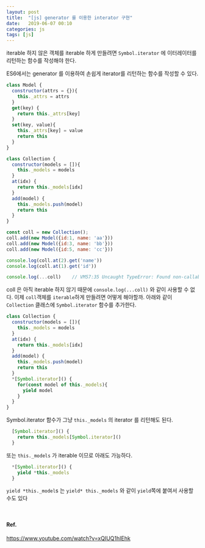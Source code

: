 ```yaml
---
layout: post
title:  "[js] generator 를 이용한 interator 구현"
date:   2019-06-07 00:10
categories: js
tags: [js]
---
```

iterable 하지 않은 객체를 iterable 하게 만들려면  `Symbol.iterator` 에 이터레이터를 리턴하는 함수를 작성해야 한다.

ES6에서는 generator 를 이용하여 손쉽게 iterator를 리턴하는 함수를 작성할 수 있다.

```javascript
class Model {
  constructor(attrs = {}){
    this._attrs = attrs
  }
  get(key) {
    return this._attrs[key]
  }
  set(key, value){
    this._attrs[key] = value
    return this
  }
}

class Collection {
  constructor(models = []){
    this._models = models
  }
  at(idx) {
    return this._models[idx]
  }
  add(model) {
    this._models.push(model)
    return this
  }
}

const coll = new Collection();
coll.add(new Model({id:1, name: 'aa'}))
coll.add(new Model({id:3, name: 'bb'}))
coll.add(new Model({id:5, name: 'cc'}))

console.log(coll.at(2).get('name'))
console.log(coll.at(1).get('id'))

console.log(...coll)    // VM57:35 Uncaught TypeError: Found non-callable @@iterator
```

coll 은 아직 iterable 하지 않기 때문에 `console.log(...coll)` 와 같이 사용할 수 없다. 이제 `coll`객체를 `iterable`하게 만들려면 어떻게 해야할까. 아래와 같이 `Collection` 클래스에 `Symbol.iterator` 함수를 추가한다.

```javascript
class Collection {
  constructor(models = []){
    this._models = models
  }
  at(idx) {
    return this._models[idx]
  }
  add(model) {
    this._models.push(model)
    return this
  }
  *[Symbol.iterator]() {
    for(const model of this._models){
      yield model
    }
  }
}
```

Symbol.iterator 함수가 그냥 `this._models` 의 iterator 를 리턴해도 된다.
```javascript
  [Symbol.iterator]() {
    return this._models[Symbol.iterator]()
  }
```

또는 `this._models` 가 iterable 이므로 아래도 가능하다.
```javascript
  *[Symbol.iterator]() {
    yield *this._models
  }
```
`yield *this._model`s 는 `yield* this._models` 와 같이 `yield`쪽에 붙여서 사용할 수도 있다

<br>

#### Ref.
https://www.youtube.com/watch?v=xQIUQ1hIEhk